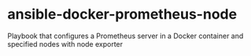# ansible-docker-prometheus-node
Playbook that configures a Prometheus server in a Docker container and specified nodes with node exporter
